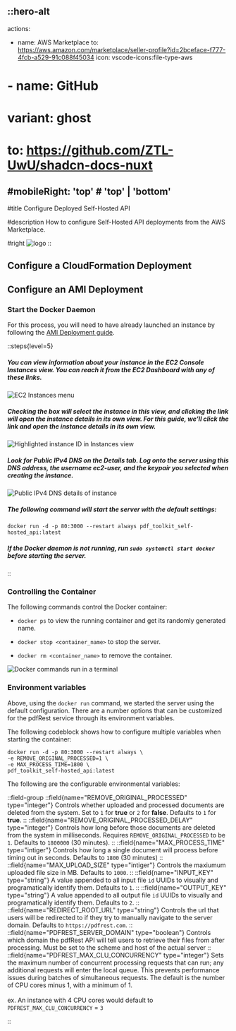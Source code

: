 ::hero-alt
---

actions:
  - name: AWS Marketplace
    to: https://aws.amazon.com/marketplace/seller-profile?id=2bceface-f777-4fcb-a529-91c088f45034
    icon: vscode-icons:file-type-aws
#  - name: GitHub
#    variant: ghost
 #   to: https://github.com/ZTL-UwU/shadcn-docs-nuxt
#mobileRight: 'top' # 'top' | 'bottom'
---

#title
Configure Deployed Self-Hosted API

#description
How to configure Self-Hosted API deployments from the AWS Marketplace.

#right
![logo](aws-circle.png)
::

## Configure a CloudFormation Deployment

## Configure an AMI Deployment


### Start the Docker Daemon

For this process, you will need to have already launched an instance by following the [AMI Deployment guide](/self-hosted-api-on-aws/deploy-on-aws/).

::steps{level=5}

##### You can view information about your instance in the EC2 Console Instances view. You can reach it from the EC2 Dashboard with any of these links.

![EC2 Instances menu](https://cms.pdfrest.com/content/images/2022/12/image2.png)

##### Checking the box will select the instance in this view, and clicking the link will open the instance details in its own view. For this guide, we’ll click the link and open the instance details in its own view.

![Highlighted instance ID in Instances view](https://cms.pdfrest.com/content/images/2022/12/image10.png)

##### Look for Public IPv4 DNS on the Details tab. Log onto the server using this DNS address, the username ec2-user, and the keypair you selected when creating the instance.

![Public IPv4 DNS details of instance](https://cms.pdfrest.com/content/images/2022/12/Screenshot-at-Dec-08-17-44-52.png)

##### The following command will start the server with the default settings:
```
docker run -d -p 80:3000 --restart always pdf_toolkit_self-hosted_api:latest
```

##### If the Docker daemon is not running, run `sudo systemctl start docker` before starting the server.

::

### Controlling the Container

The following commands control the Docker container:

- `docker ps` to view the running container and get its randomly generated name.

- `docker stop <container_name>` to stop the server.

- `docker rm <container_name>` to remove the container.

![Docker commands run in a terminal](https://cms.pdfrest.com/content/images/2024/03/l5b.png)


### Environment variables

Above, using the `docker run` command, we started the server using the default configuration. There are a number options that can be customized for the pdfRest service through its environment variables.

The following codeblock shows how to configure multiple variables when starting the container:

```
docker run -d -p 80:3000 --restart always \
-e REMOVE_ORIGINAL_PROCESSED=1 \
-e MAX_PROCESS_TIME=1800 \
pdf_toolkit_self-hosted_api:latest
```

The following are the configurable environmental variables:

::field-group
  ::field{name="REMOVE_ORIGINAL_PROCESSED" type="integer"}
  Controls whether uploaded and processed documents are deleted from the system. Set to `1` for **true** or `2` for **false**. Defaults to `1` for **true**.
  ::
  ::field{name="REMOVE_ORIGINAL_PROCESSED_DELAY" type="integer"}
  Controls how long before those documents are deleted from the system in milliseconds. Requires `REMOVE_ORIGINAL_PROCESSED` to be `1`. Defaults to `1800000` (30 minutes).
  ::
  ::field{name="MAX_PROCESS_TIME" type="intiger"}
  Controls how long a single document will process before timing out in seconds. Defaults to `1800` (30 minutes)
  ::
  ::field{name="MAX_UPLOAD_SIZE" type="intiger"}
  Controls the maxiumum uploaded file size in MB. Defaults to `1000`.
  ::
  ::field{name="INPUT_KEY" type="string"}
  A value appended to all input file `id` UUIDs to visually and programatically identify them. Defaults to `1`.
  ::
  ::field{name="OUTPUT_KEY" type="string"}
  A value appended to all output file `id` UUIDs to visually and programatically identify them. Defaults to `2`.
  ::
  ::field{name="REDIRECT_ROOT_URL" type="string"}
  Controls the url that users will be redirected to if they try to manually navigate to the server domain. Defaults to `https://pdfrest.com`.
  ::
  ::field{name="PDFREST_SERVER_DOMAIN" type="boolean"}
  Controls which domain the pdfRest API will tell users to retrieve their files from after processing. Must be set to the scheme and host of the actual server
  ::
  ::field{name="PDFREST_MAX_CLU_CONCURRENCY" type="integer"}
  Sets the maximum number of concurrent processing requests that can run; any additional requests will enter the local queue. This prevents performance issues during batches of simultaneous requests. The default is the number of CPU cores minus 1, with a minimum of 1.
  <br><br> ex. An instance with 4 CPU cores would default to `PDFREST_MAX_CLU_CONCURRENCY` = `3`

::
